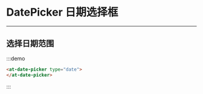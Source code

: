# DatePicker 日期选择框

---

<!-- ## 基础用法

:::demo
```html
<at-date-picker>
</at-date-picker>
```
::: -->

<!-- ## 快捷方式

:::demo
```html
<at-date-picker :picker-options="pickerOptions">
</at-date-picker>
```
::: -->

<!-- ## 其他日期单位——月

:::demo
```html
<at-date-picker type="month">
</at-date-picker>
```
::: -->

<!-- ## 其他日期单位——年

:::demo
```html
<at-date-picker type="year">
</at-date-picker>
```
::: -->

## 选择日期范围

:::demo
```html
<at-date-picker type="date">
</at-date-picker>
```
:::

<script>
  export default {
    data () {
      return {
        pickerOptions: {
          shortcuts: [{
            text: '今天',
            value () {
              return new Date()
            },
            onClick () {
              console.log('快捷方式——今天')
            }
          }, {
            text: '昨天',
            value () {
              var date = new Date()
              date.setTime(date.getTime() - 3600 * 1000 * 24)
              return date
            },
            onClick () {
              console.log('快捷方式——昨天')
            }
          }, {
            text: '一周前',
            value () {
              var date = new Date()
              date.setTime(date.getTime() - 3600 * 1000 * 24 * 7)
              return date
            }
          }]
        }
      }
    }
  }
</script>
<style lang="scss">
  .at-date-picker {
    &__input {
      width: 300px;
    }
  }
</style>
